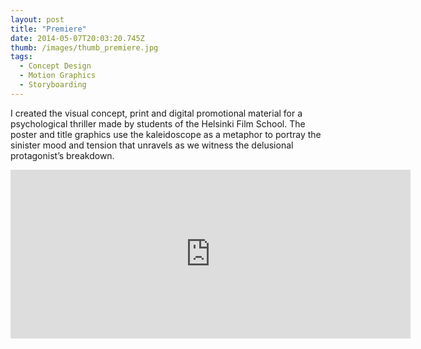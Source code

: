 ```yaml
---
layout: post
title: "Premiere"
date: 2014-05-07T20:03:20.745Z
thumb: /images/thumb_premiere.jpg
tags:
  - Concept Design
  - Motion Graphics
  - Storyboarding
---
```

I created the visual concept, print and digital promotional material for a psychological thriller made by students of the Helsinki Film School. The poster and title graphics use the kaleidoscope as a metaphor to portray the sinister mood and tension that unravels as we witness the delusional protagonist’s breakdown.

<iframe src="https://player.vimeo.com/video/86459962" width="640" height="270" frameborder="0" webkitallowfullscreen mozallowfullscreen allowfullscreen></iframe>
